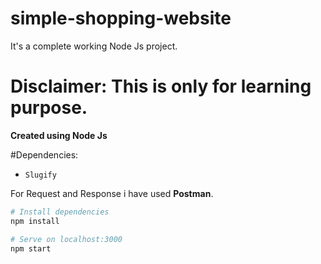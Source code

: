 # simple-shopping-website

It's a complete working Node Js project.

# Disclaimer: This is only for learning purpose. 


**Created using  Node Js**

#Dependencies:
- `Slugify`

For Request and Response i have used **Postman**.

```bash
# Install dependencies
npm install

# Serve on localhost:3000
npm start
```


